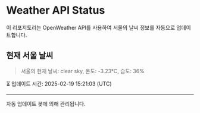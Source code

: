 
# Weather API Status

이 리포지토리는 OpenWeather API를 사용하여 서울의 날씨 정보를 자동으로 업데이트합니다.

## 현재 서울 날씨
> 서울의 현재 날씨: clear sky, 온도: -3.23°C, 습도: 36%

⏳ 업데이트 시간: 2025-02-19 15:21:03 (UTC)

---
자동 업데이트 봇에 의해 관리됩니다.
